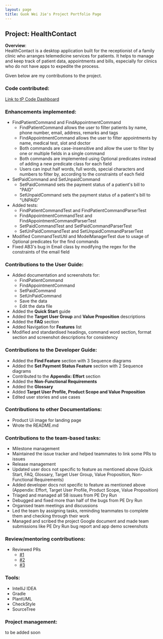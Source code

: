 ```yaml
---
layout: page
title: Guok Wei Jie's Project Portfolio Page
---
```


## Project: HealthContact
**Overview**: <br>
HealthContact is a desktop application built for the receptionist of a family clinic who arranges telemedicine services for patients.
It helps to manage and keep track of patient data, appointments and bills, especially for clinics who do not have apps to expedite the process.

Given below are my contributions to the project.

### Code contributed:
[Link to tP Code Dashboard](https://nus-cs2103-ay2223s1.github.io/tp-dashboard/?search=guokweijie&breakdown=true&sort=groupTitle&sortWithin=title&since=2022-09-16&timeframe=commit&mergegroup=&groupSelect=groupByRepos&checkedFileTypes=docs~functional-code~test-code~other&tabOpen=true&tabType=authorship&tabAuthor=guokweijie&tabRepo=AY2223S1-CS2103T-W08-1%2Ftp%5Bmaster%5D&authorshipIsMergeGroup=false&authorshipFileTypes=docs~functional-code~test-code&authorshipIsBinaryFileTypeChecked=false&authorshipIsIgnoredFilesChecked=false)

### Enhancements implemented:
* FindPatientCommand and FindAppointmentCommand
  * FindPatientCommand allows the user to filter patients by name, phone number, email, address, remarks and tags
  * FindAppointmentCommand allows the user to filter appointments by name, medical test, slot and doctor
  * Both commands are case-insensitive and allow the user to filter by one or multiple fields in a single command
  * Both commands are implemented using Optional predicates instead of adding a new predicate class for each field
  * Users can input half words, full words, special characters and numbers to filter by, according to the constraints of each field
* SetPaidCommand and SetUnpaidCommand
  * SetPaidCommand sets the payment status of a patient's bill to "PAID"
  * SetUnpaidCommand sets the payment status of a patient's bill to "UNPAID"
* Added tests:
  * FindPatientCommandTest and FindPatientCommandParserTest
  * FindAppointmentCommandTest and FindAppointmentCommandParserTest
  * SetPaidCommandTest and SetPaidCommandParserTest
  * SetUnPaidCommandTest and SetUnpaidCommandParserTest
* Modified CommandTestUtil and ModelManagerTest due to usage of Optional predicates for the find commands
* Fixed AB3's bug in Email class by modifying the regex for the constraints of the email field

### Contributions to the User Guide:
* Added documentation and screenshots for:
  * FindPatientCommand
  * FindAppointmentCommand
  * SetPaidCommand
  * SetUnPaidCommand
  * Save the data
  * Edit the data file
* Added the __Quick Start__ guide
* Added the __Target User Group__ and __Value Proposition__ descriptions
* Added the __FAQ__ section
* Added Navigation for __Features__ list
* Modified and standardised headings, command word section, format section and screenshot descriptions for consistency

### Contributions to the Developer Guide:
* Added the __Find Feature__ section with 3 Sequence diagrams
* Added the __Set Payment Status Feature__ section with 2 Sequence diagrams
* Contributed to the __Appendix: Effort__ section
* Added the __Non-Functional Requirements__
* Added the __Glossary__
* Added __Target User Profile, Product Scope and Value Proposition__
* Edited user stories and use cases

### Contributions to other Documentations:
* Product Ui image for landing page
* Wrote the README.md

### Contributions to the team-based tasks:
* Milestone management
* Maintained the issue tracker and helped teammates to link some PRs to issues
* Release management
* Updated user docs not specific to feature as mentioned above (Quick Start, FAQ, Glossary, Target User Group, Value Proposition, Non-Functional Requirements)
* Added developer docs not specific to feature as mentioned above (Appendix: Effort, Target User Profile, Product Scope, Value Proposition)
* Triaged and managed all 58 issues from PE Dry Run
* Debugged and fixed more than half of the bugs from PE Dry Run
* Organised team meetings and discussions
* Led the team by assigning tasks, reminding teammates to complete them and checking through their work
* Managed and scribed the project Google document and made team submissions like PE Dry Run bug report and app demo screenshots

### Review/mentoring contributions:
* Reviewed PRs
  * [#1](https://github.com/AY2223S1-CS2103T-W08-1/tp/pull/174)
  * [#2](https://github.com/AY2223S1-CS2103T-W08-1/tp/pull/172)
  * [#3](https://github.com/AY2223S1-CS2103T-W08-1/tp/pull/158)

### Tools:
* IntelliJ IDEA
* Gradle
* PlantUML
* CheckStyle
* SourceTree

### Project management:
to be added soon

